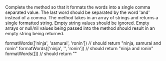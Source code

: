 Complete the method so that it formats the words into a single comma separated value. The last word should be separated by the word 'and' instead of a comma. The method takes in an array of strings and returns a single formatted string. Empty string values should be ignored. Empty arrays or null/nil values being passed into the method should result in an empty string being returned.

formatWords(['ninja', 'samurai', 'ronin']) // should return "ninja, samurai and ronin"
formatWords(['ninja', '', 'ronin']) // should return "ninja and ronin"
formatWords([]) // should return ""

